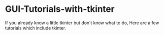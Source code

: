 # GUI-Tutorials-with-tkinter
If you already know a little tkinter but don't know what to do, Here are a few tutorials which include tkinter.
